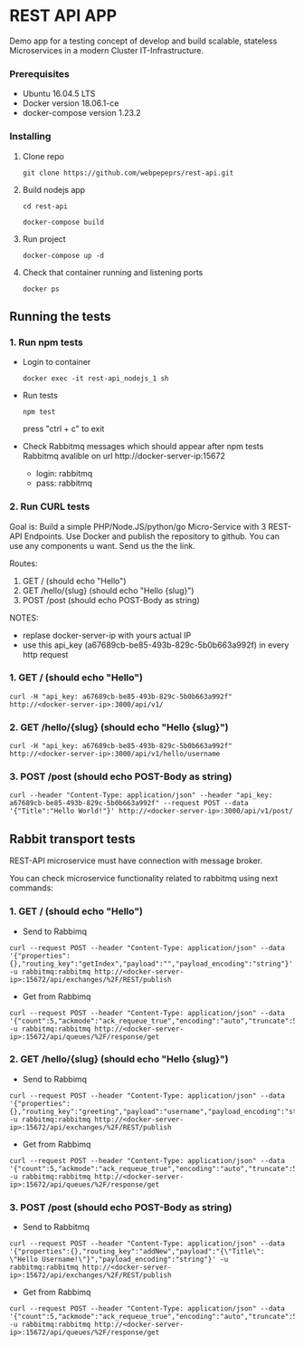 # REST API APP

Demo app for a testing concept of develop and build scalable, stateless Microservices in a modern Cluster IT-Infrastructure.


### Prerequisites

- Ubuntu 16.04.5 LTS
- Docker version 18.06.1-ce
- docker-compose version 1.23.2

### Installing
1. Clone repo
    ```
    git clone https://github.com/webpepeprs/rest-api.git
    ```
2. Build nodejs app
    ```
    cd rest-api
    ```
    ```
    docker-compose build
    ```
3. Run project
    ```
    docker-compose up -d
    ```
4. Check that container running and listening ports
    ```
    docker ps
    ```
## Running the tests

### 1. Run npm tests
- Login to container
    ```
    docker exec -it rest-api_nodejs_1 sh
    ```
- Run tests
    ```
    npm test
    ```
    press "ctrl + c" to exit

- Check Rabbitmq messages which should appear after npm tests
    Rabbitmq avalible on url http://docker-server-ip:15672
    - login: rabbitmq
    - pass: rabbitmq

### 2. Run CURL tests
Goal is:
Build a simple PHP/Node.JS/python/go Micro-Service with 3 REST-API Endpoints. Use Docker and publish the repository to github. You can use any components u want. Send us the the link.

Routes:
1. GET / (should echo "Hello")
2. GET /hello/{slug} (should echo "Hello {slug}")
3. POST /post (should echo POST-Body as string)

NOTES: 
- replase docker-server-ip with yours actual IP
- use this api_key (a67689cb-be85-493b-829c-5b0b663a992f) in every http request

### 1. GET / (should echo "Hello")
```
curl -H "api_key: a67689cb-be85-493b-829c-5b0b663a992f" http://<docker-server-ip>:3000/api/v1/
```
### 2. GET /hello/{slug} (should echo "Hello {slug}")
```
curl -H "api_key: a67689cb-be85-493b-829c-5b0b663a992f" http://<docker-server-ip>:3000/api/v1/hello/username
```
### 3. POST /post (should echo POST-Body as string)
```
curl --header "Content-Type: application/json" --header "api_key: a67689cb-be85-493b-829c-5b0b663a992f" --request POST --data '{"Title":"Hello World!"}' http://<docker-server-ip>:3000/api/v1/post/
```

## Rabbit transport tests
REST-API microservice must have connection with message broker.

You can check microservice functionality related to rabbitmq using next commands:
### 1. GET / (should echo "Hello")
- Send to Rabbimq
```
curl --request POST --header "Content-Type: application/json" --data '{"properties":{},"routing_key":"getIndex","payload":"","payload_encoding":"string"}' -u rabbitmq:rabbitmq http://<docker-server-ip>:15672/api/exchanges/%2F/REST/publish
```
- Get from Rabbimq
```
curl --request POST --header "Content-Type: application/json" --data '{"count":5,"ackmode":"ack_requeue_true","encoding":"auto","truncate":50000}' -u rabbitmq:rabbitmq http://<docker-server-ip>:15672/api/queues/%2F/response/get
```
### 2. GET /hello/{slug} (should echo "Hello {slug}")
- Send to Rabbimq
```
curl --request POST --header "Content-Type: application/json" --data '{"properties":{},"routing_key":"greeting","payload":"username","payload_encoding":"string"}' -u rabbitmq:rabbitmq http://<docker-server-ip>:15672/api/exchanges/%2F/REST/publish
```
- Get from Rabbimq
```
curl --request POST --header "Content-Type: application/json" --data '{"count":5,"ackmode":"ack_requeue_true","encoding":"auto","truncate":50000}' -u rabbitmq:rabbitmq http://<docker-server-ip>:15672/api/queues/%2F/response/get
```
### 3. POST /post (should echo POST-Body as string)
- Send to Rabbitmq
```
curl --request POST --header "Content-Type: application/json" --data '{"properties":{},"routing_key":"addNew","payload":"{\"Title\": \"Hello Username!\"}","payload_encoding":"string"}' -u rabbitmq:rabbitmq http://<docker-server-ip>:15672/api/exchanges/%2F/REST/publish
```
- Get from Rabbimq
```
curl --request POST --header "Content-Type: application/json" --data '{"count":5,"ackmode":"ack_requeue_true","encoding":"auto","truncate":50000}' -u rabbitmq:rabbitmq http://<docker-server-ip>:15672/api/queues/%2F/response/get
```


